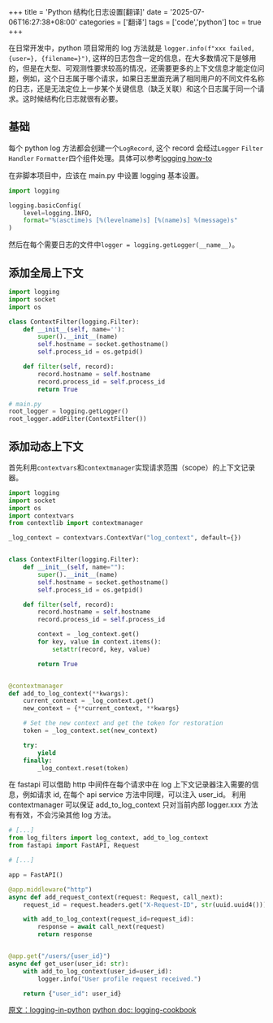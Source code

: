 +++
title = 'Python 结构化日志设置[翻译]'
date = '2025-07-06T16:27:38+08:00'
categories = ['翻译']
tags = ['code','python']
toc = true
+++

在日常开发中，python 项目常用的 log 方法就是 `logger.info(f"xxx failed, {user=}, {filename=}")`, 这样的日志包含一定的信息，在大多数情况下是够用的，但是在大型、可观测性要求较高的情况，还需要更多的上下文信息才能定位问题，例如，这个日志属于哪个请求，如果日志里面充满了相同用户的不同文件名称的日志，还是无法定位上一步某个关键信息（缺乏关联）和这个日志属于同一个请求。这时候结构化日志就很有必要。

<!--more-->

## 基础
每个 python log 方法都会创建一个`LogRecord`, 这个 record 会经过`Logger`  `Filter`  `Handler`  `Formatter`四个组件处理。具体可以参考[logging how-to](https://docs.python.org/3/howto/logging.html#logging-howto)

在非脚本项目中，应该在 main.py 中设置 logging 基本设置。 
```py
import logging

logging.basicConfig(
    level=logging.INFO,
    format="%(asctime)s [%(levelname)s] [%(name)s] %(message)s"
)
```
然后在每个需要日志的文件中`logger = logging.getLogger(__name__)`。 

## 添加全局上下文
```python
import logging
import socket
import os

class ContextFilter(logging.Filter):
    def __init__(self, name=''):
        super().__init__(name)
        self.hostname = socket.gethostname()
        self.process_id = os.getpid()

    def filter(self, record):
        record.hostname = self.hostname
        record.process_id = self.process_id
        return True

# main.py
root_logger = logging.getLogger()
root_logger.addFilter(ContextFilter())
```

## 添加动态上下文
首先利用`contextvars`和`contextmanager`实现请求范围（scope）的上下文记录器。
```py
import logging
import socket
import os
import contextvars
from contextlib import contextmanager

_log_context = contextvars.ContextVar("log_context", default={})


class ContextFilter(logging.Filter):
    def __init__(self, name=""):
        super().__init__(name)
        self.hostname = socket.gethostname()
        self.process_id = os.getpid()

    def filter(self, record):
        record.hostname = self.hostname
        record.process_id = self.process_id

        context = _log_context.get()
        for key, value in context.items():
            setattr(record, key, value)

        return True


@contextmanager
def add_to_log_context(**kwargs):
    current_context = _log_context.get()
    new_context = {**current_context, **kwargs}

    # Set the new context and get the token for restoration
    token = _log_context.set(new_context)

    try:
        yield
    finally:
        _log_context.reset(token)
```
在 fastapi 可以借助 http 中间件在每个请求中在 log 上下文记录器注入需要的信息，例如请求 id, 在每个 api service 方法中同理，可以注入 user_id。 
利用 contextmanager 可以保证 add_to_log_context 只对当前内部 logger.xxx 方法有有效，不会污染其他 log 方法。
```py
# [...]
from log_filters import log_context, add_to_log_context
from fastapi import FastAPI, Request

# [...]

app = FastAPI()

@app.middleware("http")
async def add_request_context(request: Request, call_next):
    request_id = request.headers.get("X-Request-ID", str(uuid.uuid4()))

    with add_to_log_context(request_id=request_id):
        response = await call_next(request)
        return response


@app.get("/users/{user_id}")
async def get_user(user_id: str):
    with add_to_log_context(user_id=user_id):
        logger.info("User profile request received.")

    return {"user_id": user_id}
```


[原文：logging-in-python](https://www.dash0.com/guides/logging-in-python)
[python doc: logging-cookbook](https://docs.python.org/3/howto/logging-cookbook.html#logging-cookbook)
